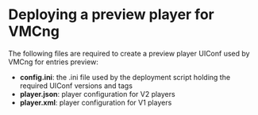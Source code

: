 # Deploying a preview player for VMCng

The following files are required to create a preview player UIConf used by VMCng for entries preview:

- **config.ini**: the .ini file used by the deployment script holding the required UIConf versions and tags
- **player.json**: player configuration for V2 players
- **player.xml**: player configuration for V1 players
